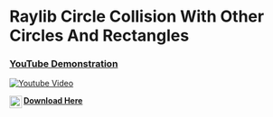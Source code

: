 <h1>Raylib Circle Collision With Other Circles And Rectangles</h1>

### [YouTube Demonstration](https://www.youtube.com/watch?v=QH4zdsKjGD4)
[![Youtube Video](https://img.youtube.com/vi/QH4zdsKjGD4/0.jpg)](https://www.youtube.com/watch?v=QH4zdsKjGD4)

[<img align="left" alt="WaiLimChan | YouTube" width="22px" src="https://cdn.jsdelivr.net/npm/simple-icons@v3/icons/itch-dot-io.svg" /> **Download Here**][itch.io]

[Itch.io]: https://wailimchan.itch.io/raylib-circle-vs-rectangle-collision 
